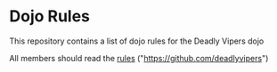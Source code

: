 Dojo Rules
==========

This repository contains a list of dojo rules for the Deadly Vipers dojo

All members should read the [rules](https://github.com/deadlyvipers) ("https://github.com/deadlyvipers")
